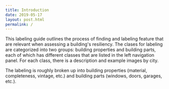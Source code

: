 ```yaml
---
title: Introduction
date: 2019-05-17
layout: post.html
permalink: /
---
```


This labeling guide outlines the process of finding and labeling feature that are relevant when assessing a building's resiliency. The clases for labeling are categorized into two groups: building properties and building parts, each of which has different classes that are listed in the left navigation panel. For each class, there is a description and example images by city. 

The labeling is roughly broken up into building properties (material, completeness, vintage, etc.) and building parts (windows, doors, garages, etc.).